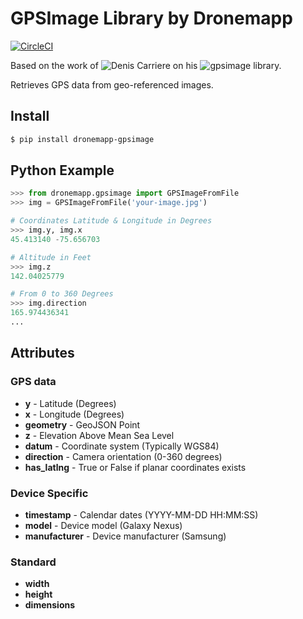 # GPSImage Library by Dronemapp

[![CircleCI](https://circleci.com/gh/DroneMapp/gpsimage.svg?style=svg)](https://circleci.com/gh/DroneMapp/gpsimage)

Based on the work of ![Denis Carriere](https://github.com/DenisCarriere/)
on his ![gpsimage](https://github.com/DenisCarriere/gpsimage) library.

Retrieves GPS data from geo-referenced images.


## Install

```bash
$ pip install dronemapp-gpsimage
```

## Python Example

```python
>>> from dronemapp.gpsimage import GPSImageFromFile
>>> img = GPSImageFromFile('your-image.jpg')

# Coordinates Latitude & Longitude in Degrees 
>>> img.y, img.x
45.413140 -75.656703

# Altitude in Feet
>>> img.z
142.04025779

# From 0 to 360 Degrees
>>> img.direction
165.974436341
...
```

## Attributes

### GPS data
- **y** - Latitude (Degrees)
- **x** - Longitude (Degrees)
- **geometry** - GeoJSON Point
- **z** - Elevation Above Mean Sea Level
- **datum** - Coordinate system (Typically WGS84)
- **direction** - Camera orientation (0-360 degrees)
- **has_latlng** - True or False if planar coordinates exists

### Device Specific
- **timestamp** - Calendar dates (YYYY-MM-DD HH:MM:SS)
- **model** - Device model (Galaxy Nexus)
- **manufacturer** - Device manufacturer (Samsung)

### Standard
- **width**
- **height**
- **dimensions**
